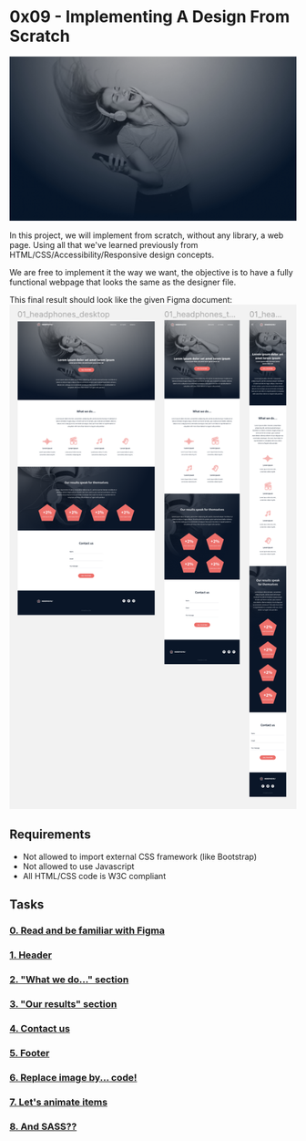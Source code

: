 # 0x09 - Implementing A Design From Scratch

![](images_2/headphones_hero_1.jpg)

In this project, we will implement from scratch, without any library, a web page. Using all that we've learned previously from HTML/CSS/Accessibility/Responsive design concepts.

We are free to implement it the way we want, the objective is to have a fully functional webpage that looks the same as the designer file.

This final result should look like the given Figma document:
![](images_2/figma_document.png)


## Requirements

- Not allowed to import external CSS framework (like Bootstrap)
- Not allowed to use Javascript
- All HTML/CSS code is W3C compliant

## Tasks

### [0. Read and be familiar with Figma](./)

### [1. Header](./0-index.html)

### [2. "What we do..." section](./1-index.html)

### [3. "Our results" section](./2-index.html)

### [4. Contact us](./3-index.html)

### [5. Footer](./4-index.html)

### [6. Replace image by... code!](./100-index.html)

### [7. Let's animate items ](./101-index.html)

### [8. And SASS??](./102-styles.css)
